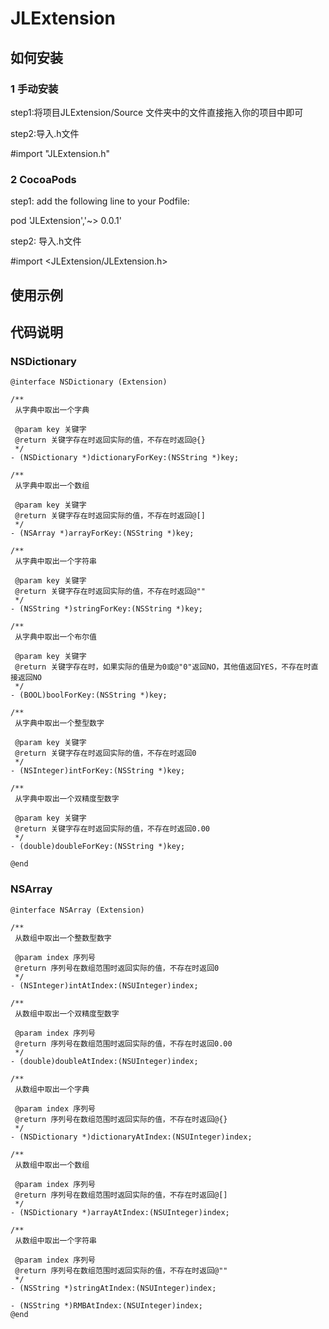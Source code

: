 # JLExtension

## 如何安装

### 1 手动安装 

step1:将项目JLExtension/Source 文件夹中的文件直接拖入你的项目中即可

step2:导入.h文件

#import "JLExtension.h"

### 2 CocoaPods 

step1: add the following line to your Podfile:

pod 'JLExtension','~> 0.0.1'

step2: 导入.h文件

#import <JLExtension/JLExtension.h>

## 使用示例

## 代码说明

### NSDictionary
```
@interface NSDictionary (Extension)

/**
 从字典中取出一个字典

 @param key 关键字
 @return 关键字存在时返回实际的值，不存在时返回@{}
 */
- (NSDictionary *)dictionaryForKey:(NSString *)key;

/**
 从字典中取出一个数组

 @param key 关键字
 @return 关键字存在时返回实际的值，不存在时返回@[]
 */
- (NSArray *)arrayForKey:(NSString *)key;

/**
 从字典中取出一个字符串
 
 @param key 关键字
 @return 关键字存在时返回实际的值，不存在时返回@""
 */
- (NSString *)stringForKey:(NSString *)key;

/**
 从字典中取出一个布尔值
 
 @param key 关键字
 @return 关键字存在时，如果实际的值是为0或@"0"返回NO，其他值返回YES，不存在时直接返回NO
 */
- (BOOL)boolForKey:(NSString *)key;

/**
 从字典中取出一个整型数字
 
 @param key 关键字
 @return 关键字存在时返回实际的值，不存在时返回0
 */
- (NSInteger)intForKey:(NSString *)key;

/**
 从字典中取出一个双精度型数字
 
 @param key 关键字
 @return 关键字存在时返回实际的值，不存在时返回0.00
 */
- (double)doubleForKey:(NSString *)key;

@end
```

### NSArray
```
@interface NSArray (Extension)

/**
 从数组中取出一个整数型数字
 
 @param index 序列号
 @return 序列号在数组范围时返回实际的值，不存在时返回0
 */
- (NSInteger)intAtIndex:(NSUInteger)index;

/**
 从数组中取出一个双精度型数字
 
 @param index 序列号
 @return 序列号在数组范围时返回实际的值，不存在时返回0.00
 */
- (double)doubleAtIndex:(NSUInteger)index;

/**
 从数组中取出一个字典
 
 @param index 序列号
 @return 序列号在数组范围时返回实际的值，不存在时返回@{}
 */
- (NSDictionary *)dictionaryAtIndex:(NSUInteger)index;

/**
 从数组中取出一个数组
 
 @param index 序列号
 @return 序列号在数组范围时返回实际的值，不存在时返回@[]
 */
- (NSDictionary *)arrayAtIndex:(NSUInteger)index;

/**
 从数组中取出一个字符串
 
 @param index 序列号
 @return 序列号在数组范围时返回实际的值，不存在时返回@""
 */
- (NSString *)stringAtIndex:(NSUInteger)index;

- (NSString *)RMBAtIndex:(NSUInteger)index;
@end
```
